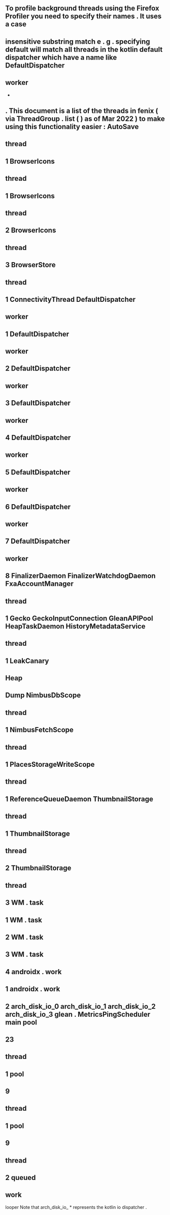 To
profile
background
threads
using
the
Firefox
Profiler
you
need
to
specify
their
names
.
It
uses
a
case
-
insensitive
substring
match
e
.
g
.
specifying
default
will
match
all
threads
in
the
kotlin
default
dispatcher
which
have
a
name
like
DefaultDispatcher
-
worker
-
*
.
This
document
is
a
list
of
the
threads
in
fenix
(
via
ThreadGroup
.
list
(
)
as
of
Mar
2022
)
to
make
using
this
functionality
easier
:
AutoSave
-
thread
-
1
BrowserIcons
-
thread
-
1
BrowserIcons
-
thread
-
2
BrowserIcons
-
thread
-
3
BrowserStore
-
thread
-
1
ConnectivityThread
DefaultDispatcher
-
worker
-
1
DefaultDispatcher
-
worker
-
2
DefaultDispatcher
-
worker
-
3
DefaultDispatcher
-
worker
-
4
DefaultDispatcher
-
worker
-
5
DefaultDispatcher
-
worker
-
6
DefaultDispatcher
-
worker
-
7
DefaultDispatcher
-
worker
-
8
FinalizerDaemon
FinalizerWatchdogDaemon
FxaAccountManager
-
thread
-
1
Gecko
GeckoInputConnection
GleanAPIPool
HeapTaskDaemon
HistoryMetadataService
-
thread
-
1
LeakCanary
-
Heap
-
Dump
NimbusDbScope
-
thread
-
1
NimbusFetchScope
-
thread
-
1
PlacesStorageWriteScope
-
thread
-
1
ReferenceQueueDaemon
ThumbnailStorage
-
thread
-
1
ThumbnailStorage
-
thread
-
2
ThumbnailStorage
-
thread
-
3
WM
.
task
-
1
WM
.
task
-
2
WM
.
task
-
3
WM
.
task
-
4
androidx
.
work
-
1
androidx
.
work
-
2
arch_disk_io_0
arch_disk_io_1
arch_disk_io_2
arch_disk_io_3
glean
.
MetricsPingScheduler
main
pool
-
23
-
thread
-
1
pool
-
9
-
thread
-
1
pool
-
9
-
thread
-
2
queued
-
work
-
looper
Note
that
arch_disk_io_
*
represents
the
kotlin
io
dispatcher
.
